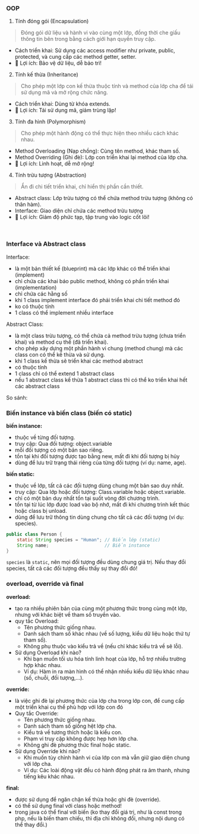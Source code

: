 ### OOP
1. Tính đóng gói (Encapsulation)
  > Đóng gói dữ liệu và hành vi vào cùng một lớp, đồng thời che giấu thông tin bên trong bằng cách giới hạn quyền truy cập. 

  - Cách triển khai: Sử dụng các access modifier như private, public, protected, và cung cấp các method getter, setter.
  - 🎯 Lợi ích: Bảo vệ dữ liệu, dễ bảo trì!
  
2. Tính kế thừa (Inheritance)
  > Cho phép một lớp con kế thừa thuộc tính và method của lớp cha để tái sử dụng mã và mở rộng chức năng.  

  - Cách triển khai: Dùng từ khóa extends.
  - 🎯 Lợi ích: Tái sử dụng mã, giảm trùng lặp!

3. Tính đa hình (Polymorphism)
  > Cho phép một hành động có thể thực hiện theo nhiều cách khác nhau.

  - Method Overloading (Nạp chồng): Cùng tên method, khác tham số.
  - Method Overriding (Ghi đè): Lớp con triển khai lại method của lớp cha.
  - 🎯 Lợi ích: Linh hoạt, dễ mở rộng!

4. Tính trừu tượng (Abstraction)
  > Ẩn đi chi tiết triển khai, chỉ hiển thị phần cần thiết.
  
  - Abstract class: Lớp trừu tượng có thể chứa method trừu tượng (không có thân hàm).
  - Interface: Giao diện chỉ chứa các method trừu tượng
  - 🎯 Lợi ích: Giảm độ phức tạp, tập trung vào logic cốt lõi!
<br>

### Interface và Abstract class
Interface:
- là một bản thiết kế (blueprint) mà các lớp khác có thể triển khai (implement)
- chỉ chứa các khai báo public method, không có phần triển khai (implementation)
- chỉ chứa các hằng số
- khi 1 class implement interface đó phải triển khai chi tiết method đó
- ko có thuộc tính
- 1 class có thể implement nhiều interface

Abstract Class:
- là một class trừu tượng, có thể chứa cả method trừu tượng (chưa triển khai) và method cụ thể (đã triển khai). 
- cho phép xây dựng một phần hành vi chung (method chung) mà các class con có thể kế thừa và sử dụng.
- khi 1 class kế thừa sẽ triển khai các method abstract
- có thuộc tính
- 1 class chỉ có thể extend 1 abstract class
- nếu 1 abstract class kế thừa 1 abstract class thì có thể ko triển khai hết các abstract class

So sánh:


### Biến instance và biến class (biến có static)
**biến instance:**
- thuộc về từng đối tượng.
- truy cập: Qua đối tượng: object.variable
- mỗi đối tượng có một bản sao riêng.
- tồn tại khi đối tượng được tạo bằng new, mất đi khi đối tượng bị hủy
- dùng để lưu trữ trạng thái riêng của từng đối tượng (ví dụ: name, age).

**biến static:**
- thuộc về lớp, tất cả các đối tượng dùng chung một bản sao duy nhất.
- truy cập: Qua lớp hoặc đối tượng: Class.variable hoặc object.variable.
- chỉ có một bản duy nhất tồn tại suốt vòng đời chương trình.
- tồn tại từ lúc lớp được load vào bộ nhớ, mất đi khi chương trình kết thúc hoặc class bị unload.
- dùng để lưu trữ thông tin dùng chung cho tất cả các đối tượng (ví dụ: species).

```java
public class Person {
    static String species = "Human"; // Biến lớp (static)
    String name;                     // Biến instance
}
```
`species` là `static`, nên mọi đối tượng đều dùng chung giá trị. Nếu thay đổi species, tất cả các đối tượng đều thấy sự thay đổi đó!

### overload, override và final
**overload:**
+ tạo ra nhiều phiên bản của cùng một phương thức trong cùng một lớp, nhưng với khác biệt về tham số truyền vào.
+ quy tắc Overload:
  + Tên phương thức giống nhau.
  + Danh sách tham số khác nhau (về số lượng, kiểu dữ liệu hoặc thứ tự tham số).
  + Không phụ thuộc vào kiểu trả về (nếu chỉ khác kiểu trả về sẽ lỗi).
+ Sử dụng Overload khi nào?
  + Khi bạn muốn tối ưu hóa tính linh hoạt của lớp, hỗ trợ nhiều trường hợp khác nhau.
  + Ví dụ: Hàm in ra màn hình có thể nhận nhiều kiểu dữ liệu khác nhau (số, chuỗi, đối tượng,...).

**override:**
+ là việc ghi đè lại phương thức của lớp cha trong lớp con, để cung cấp một triển khai cụ thể phù hợp với lớp con đó 
+ Quy tắc Override:
  + Tên phương thức giống nhau.
  + Danh sách tham số giống hệt lớp cha.
  + Kiểu trả về tương thích hoặc là kiểu con.
  + Phạm vi truy cập không được hẹp hơn lớp cha.
  + Không ghi đè phương thức final hoặc static.
+ Sử dụng Override khi nào?
  + Khi muốn tùy chỉnh hành vi của lớp con mà vẫn giữ giao diện chung với lớp cha.
  + Ví dụ: Các loài động vật đều có hành động phát ra âm thanh, nhưng tiếng kêu khác nhau.

**final:**
+ được sử dụng để ngăn chặn kế thừa hoặc ghi đè (override). 
+ có thể sử dụng final với class hoặc method!
+ trong java có thể final với biến (ko thay đổi giá trị, như là const trong php, nếu là biến tham chiếu, thì địa chỉ không đổi, nhưng nội dung có thể thay đổi.)